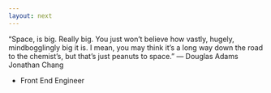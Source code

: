 ```yaml
---
layout: next
---
```


<div class="p-bauhaus__grid u-full-height">
  <div class="p-bauhaus__font p-grid__font"></div>
  <div class="p-grid__quote">
  “Space, is big. Really big. You just won’t believe how vastly, hugely, mindbogglingly big it is. I mean, you may think it’s a long way down the road to the chemist’s, but that’s just peanuts to space.”
  — Douglas Adams
  </div>
  <div class="p-bauhaus__title p-grid__name">Jonathan Chang</div>
  <div class="p-grid__caption">
    <ul>
      <li>Front End Engineer</li>
    </ul>
  </div>
  <div class="p-bauhaus__bar--bottom"></div>
</div>
